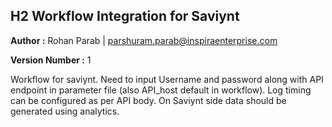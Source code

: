 ## H2 Workflow Integration for Saviynt 

**Author :** Rohan Parab | parshuram.parab@inspiraenterprise.com 

**Version Number :** 1

Workflow for saviynt. Need to input Username and password along with API endpoint in parameter file (also API_host default in workflow). Log timing can be configured as per API body. On Saviynt side data should be generated using analytics.
